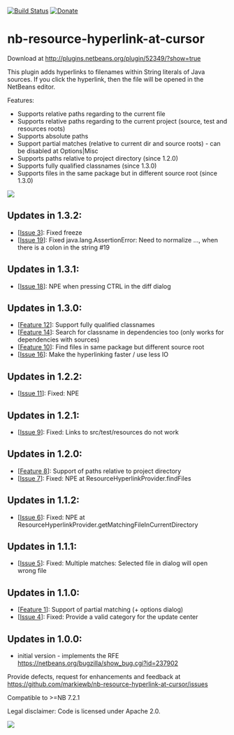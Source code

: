 [![Build Status](https://travis-ci.org/markiewb/nb-resource-hyperlink-at-cursor.svg?branch=master)](https://travis-ci.org/markiewb/nb-resource-hyperlink-at-cursor)
[![Donate](https://www.paypalobjects.com/en_US/i/btn/btn_donate_SM.gif)](https://www.paypal.com/cgi-bin/webscr?cmd=_s-xclick&hosted_button_id=K4CMP92RZELE2)

nb-resource-hyperlink-at-cursor
===============================

Download at http://plugins.netbeans.org/plugin/52349/?show=true


This plugin adds hyperlinks to filenames within String literals of Java sources. If you click the hyperlink, then the file will be opened in the NetBeans editor.

<p>
Features:
<ul>
<li>Supports relative paths regarding to the current file</li>
<li>Supports relative paths regarding to the current project (source, test and resources roots)</li>
<li>Supports absolute paths</li>
<li>Support partial matches (relative to current dir and source roots) - can be disabled at Options|Misc</li>
<li>Supports paths relative to project directory (since 1.2.0)</li>
<li>Supports fully qualified classnames (since 1.3.0)</li>
<li>Supports files in the same package but in different source root (since 1.3.0)</li>
</ul>


</p>

<img src="https://raw.github.com/markiewb/nb-resource-hyperlink-at-cursor/master/doc/screenshot-1.0.0.png"/>

<h2>Updates in 1.3.2:</h2>
<ul>
<li>[<a href="https://github.com/markiewb/nb-resource-hyperlink-at-cursor/issues/3">Issue 3</a>]:  Fixed freeze</li>
<li>[<a href="https://github.com/markiewb/nb-resource-hyperlink-at-cursor/issues/19">Issue 19</a>]:  Fixed java.lang.AssertionError: Need to normalize ..., when there is a colon in the string #19</li>
</ul>

<h2>Updates in 1.3.1:</h2>
<ul>
<li>[<a href="https://github.com/markiewb/nb-resource-hyperlink-at-cursor/issues/18">Issue 18</a>]:  NPE when pressing CTRL in the diff dialog</li>
</ul>

<h2>Updates in 1.3.0:</h2>
<ul>
<li>[<a href="https://github.com/markiewb/nb-resource-hyperlink-at-cursor/issues/12">Feature 12</a>]:  Support fully qualified classnames</li>
<li>[<a href="https://github.com/markiewb/nb-resource-hyperlink-at-cursor/issues/14">Feature 14</a>]:  Search for classname in dependencies too (only works for dependencies with sources)</li>
<li>[<a href="https://github.com/markiewb/nb-resource-hyperlink-at-cursor/issues/10">Feature 10</a>]:  Find files in same package but different source root</li>
<li>[<a href="https://github.com/markiewb/nb-resource-hyperlink-at-cursor/issues/16">Issue 16</a>]:  Make the hyperlinking faster / use less IO</li>

</ul>

<h2>Updates in 1.2.2:</h2>
<ul>
<li>[<a href="https://github.com/markiewb/nb-resource-hyperlink-at-cursor/issues/11">Issue 11</a>]:  Fixed: NPE</li>
</ul>

<h2>Updates in 1.2.1:</h2>
<ul>
<li>[<a href="https://github.com/markiewb/nb-resource-hyperlink-at-cursor/issues/9">Issue 9</a>]:  Fixed: Links to src/test/resources do not work</li>
</ul>


<h2>Updates in 1.2.0:</h2>
<ul>
<li>[<a href="https://github.com/markiewb/nb-resource-hyperlink-at-cursor/issues/8">Feature 8</a>]:  Support of paths relative to project directory</li>

<li>[<a href="https://github.com/markiewb/nb-resource-hyperlink-at-cursor/issues/7">Issue 7</a>]: Fixed: NPE at ResourceHyperlinkProvider.findFiles</li>
</ul>

<h2>Updates in 1.1.2:</h2>
<ul>
<li>[<a href="https://github.com/markiewb/nb-resource-hyperlink-at-cursor/issues/6">Issue 6</a>]: Fixed: NPE at ResourceHyperlinkProvider.getMatchingFileInCurrentDirectory</li>
</ul>

<h2>Updates in 1.1.1:</h2>
<ul>
<li>[<a href="https://github.com/markiewb/nb-resource-hyperlink-at-cursor/issues/5">Issue 5</a>]: Fixed: Multiple matches: Selected file in dialog will open wrong file</li>
</ul>

<h2>Updates in 1.1.0:</h2>
<ul>
<li>[<a href="https://github.com/markiewb/nb-resource-hyperlink-at-cursor/issues/1">Feature 1</a>]: Support of partial matching (+ options dialog)</li>
<li>[<a href="https://github.com/markiewb/nb-resource-hyperlink-at-cursor/issues/4">Issue 4</a>]: Fixed: Provide a valid category for the update center</li>
</ul>


<h2>Updates in 1.0.0:</h2>
<ul>
<li>initial version - implements the RFE  <a href="https://netbeans.org/bugzilla/show_bug.cgi?id=237902">https://netbeans.org/bugzilla/show_bug.cgi?id=237902</a></li>
</ul>

<p>Provide defects, request for enhancements and feedback at <a href="https://github.com/markiewb/nb-resource-hyperlink-at-cursor/issues">https://github.com/markiewb/nb-resource-hyperlink-at-cursor/issues</a></p>
<p>Compatible to >=NB 7.2.1</p>
<p>Legal disclaimer: Code is licensed under Apache 2.0.</p>
<p>
<a href="https://www.paypal.com/cgi-bin/webscr?cmd=_s-xclick&hosted_button_id=K4CMP92RZELE2"><img src="https://www.paypalobjects.com/en_US/i/btn/btn_donate_SM.gif" border="0"></a>
</p>
